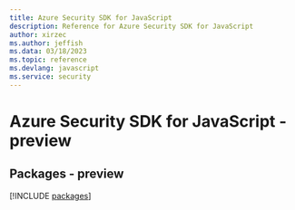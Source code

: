 ```yaml
---
title: Azure Security SDK for JavaScript
description: Reference for Azure Security SDK for JavaScript
author: xirzec
ms.author: jeffish
ms.data: 03/18/2023
ms.topic: reference
ms.devlang: javascript
ms.service: security
---
```

# Azure Security SDK for JavaScript - preview
## Packages - preview
[!INCLUDE [packages](security-index.md)]
